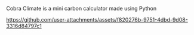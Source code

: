 Cobra Climate is a mini carbon calculator made using Python

https://github.com/user-attachments/assets/f820276b-9751-4dbd-9d08-3316d84797c1


